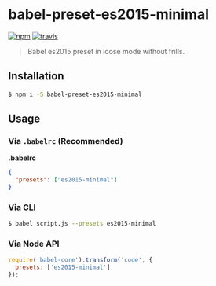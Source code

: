 # babel-preset-es2015-minimal

[![npm](https://img.shields.io/npm/v/babel-preset-es2015-minimal.svg)](http://npm.im/babel-preset-es2015-minimal)
[![travis](https://travis-ci.org/developit/babel-preset-es2015-minimal.svg?branch=master)](https://travis-ci.org/developit/babel-preset-es2015-minimal)

> Babel es2015 preset in loose mode without frills.


## Installation

```sh
$ npm i -S babel-preset-es2015-minimal
```


## Usage

### Via `.babelrc` (Recommended)

**.babelrc**

```json
{
  "presets": ["es2015-minimal"]
}
```

### Via CLI

```sh
$ babel script.js --presets es2015-minimal
```

### Via Node API

```javascript
require('babel-core').transform('code', {
  presets: ['es2015-minimal']
});
```

